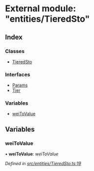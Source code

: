 # External module: "entities/TieredSto"

## Index

### Classes

* [TieredSto](../classes/_entities_tieredsto_.tieredsto.md)

### Interfaces

* [Params](../interfaces/_entities_tieredsto_.params.md)
* [Tier](../interfaces/_entities_tieredsto_.tier.md)

### Variables

* [weiToValue](_entities_tieredsto_.md#weitovalue)

## Variables

###  weiToValue

• **weiToValue**: *weiToValue*

*Defined in [src/entities/TieredSto.ts:19](https://github.com/PolymathNetwork/polymath-sdk/blob/ade5412/src/entities/TieredSto.ts#L19)*
